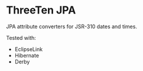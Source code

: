 ThreeTen JPA
============

JPA attribute converters for JSR-310 dates and times.

Tested with:
 * EclipseLink
 * Hibernate
 * Derby